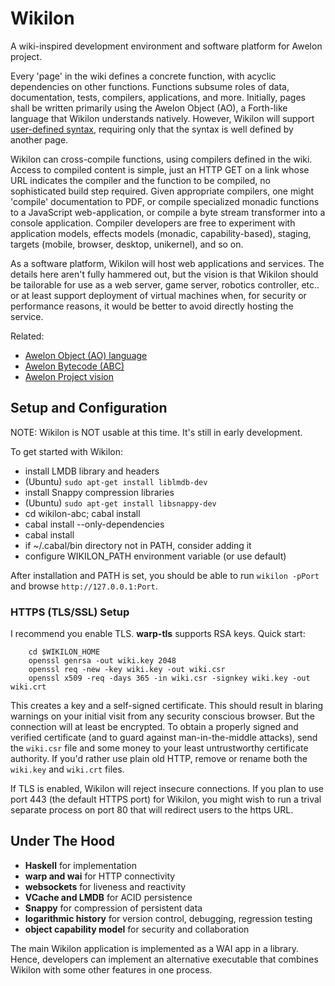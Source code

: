 Wikilon
=======

A wiki-inspired development environment and software platform for Awelon project.

Every 'page' in the wiki defines a concrete function, with acyclic dependencies on other functions. Functions subsume roles of data, documentation, tests, compilers, applications, and more. Initially, pages shall be written primarily using the Awelon Object (AO), a Forth-like language that Wikilon understands natively. However, Wikilon will support [user-defined syntax](docs/ExtensibleSyntax.md), requiring only that the syntax is well defined by another page.

Wikilon can cross-compile functions, using compilers defined in the wiki. Access to compiled content is simple, just an HTTP GET on a link whose URL indicates the compiler and the function to be compiled, no sophisticated build step required. Given appropriate compilers, one might 'compile' documentation to PDF, or compile specialized monadic functions to a JavaScript web-application, or compile a byte stream transformer into a console application. Compiler developers are free to experiment with application models, effects models (monadic, capability-based), staging, targets (mobile, browser, desktop, unikernel), and so on. 

As a software platform, Wikilon will host web applications and services. The details here aren't fully hammered out, but the vision is that Wikilon should be tailorable for use as a web server, game server, robotics controller, etc.. or at least support deployment of virtual machines when, for security or performance reasons, it would be better to avoid directly hosting the service.

Related: 

* [Awelon Object (AO) language](https://github.com/dmbarbour/awelon/blob/master/AboutAO.md)
* [Awelon Bytecode (ABC)](https://github.com/dmbarbour/awelon/blob/master/AboutABC.md)
* [Awelon Project vision](https://github.com/dmbarbour/awelon/blob/master/AwelonProject.md)

## Setup and Configuration

NOTE: Wikilon is NOT usable at this time. It's still in early development. 

To get started with Wikilon:

* install LMDB library and headers
 * (Ubuntu) `sudo apt-get install liblmdb-dev`
* install Snappy compression libraries
 * (Ubuntu) `sudo apt-get install libsnappy-dev`
* cd wikilon-abc; cabal install
* cabal install --only-dependencies
* cabal install
* if ~/.cabal/bin directory not in PATH, consider adding it
* configure WIKILON_PATH environment variable (or use default)

After installation and PATH is set, you should be able to run `wikilon -pPort` and browse `http://127.0.0.1:Port`.

### HTTPS (TLS/SSL) Setup

I recommend you enable TLS. **warp-tls** supports RSA keys. Quick start:

        cd $WIKILON_HOME
        openssl genrsa -out wiki.key 2048
        openssl req -new -key wiki.key -out wiki.csr
        openssl x509 -req -days 365 -in wiki.csr -signkey wiki.key -out wiki.crt

This creates a key and a self-signed certificate. This should result in blaring warnings on your initial visit from any security conscious browser. But the connection will at least be encrypted. To obtain a properly signed and verified certificate (and to guard against man-in-the-middle attacks), send the `wiki.csr` file and some money to your least untrustworthy certificate authority. If you'd rather use plain old HTTP, remove or rename both the `wiki.key` and `wiki.crt` files.

If TLS is enabled, Wikilon will reject insecure connections. If you plan to use port 443 (the default HTTPS port) for Wikilon, you might wish to run a trival separate process on port 80 that will redirect users to the https URL.

## Under The Hood

* **Haskell** for implementation
* **warp and wai** for HTTP connectivity
* **websockets** for liveness and reactivity
* **VCache and LMDB** for ACID persistence
* **Snappy** for compression of persistent data
* **logarithmic history** for version control, debugging, regression testing
* **object capability model** for security and collaboration

The main Wikilon application is implemented as a WAI app in a library. Hence, developers can implement an alternative executable that combines Wikilon with some other features in one process.
